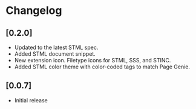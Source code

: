 # Changelog

## [0.2.0]

- Updated to the latest STML spec.
- Added STML document snippet.
- New extension icon. Filetype icons for STML, SSS, and STINC.
- Added STML color theme with color-coded tags to match Page Genie.

## [0.0.7]

- Initial release
